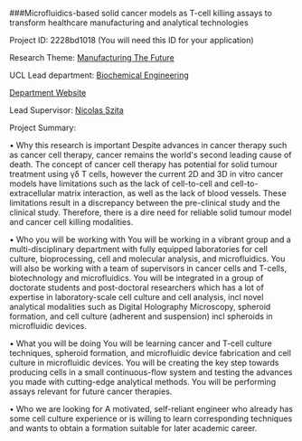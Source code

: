 ###Microfluidics-based solid cancer models as T-cell killing assays to transform healthcare manufacturing and analytical technologies

Project ID: 2228bd1018
(You will need this ID for your application)

Research Theme: [Manufacturing The Future](../themes/manufacturing-the-future.md)

UCL Lead department: [Biochemical Engineering](../departments/biochemical-engineering.md)

[Department Website](https://www.ucl.ac.uk/biochemical-engineering)

Lead Supervisor: [Nicolas Szita](https://iris.ucl.ac.uk/iris/browse/profile?upi=NSZIT68)

Project Summary:

• Why this research is important
 Despite advances in cancer therapy such as cancer cell therapy, cancer remains the world's second leading cause of death. The concept of cancer cell therapy has potential for solid tumour treatment using γδ T cells, however the current 2D and 3D in vitro cancer models have limitations such as the lack of cell-to-cell and cell-to-extracellular matrix interaction, as well as the lack of blood vessels. These limitations result in a discrepancy between the pre-clinical study and the clinical study. Therefore, there is a dire need for reliable solid tumour model and cancer cell killing modalities.
 
 • Who you will be working with
 You will be working in a vibrant group and a multi-disciplinary department with fully equipped laboratories for cell culture, bioprocessing, cell and molecular analysis, and microfluidics. You will also be working with a team of supervisors in cancer cells and T-cells, biotechnology and microfluidics. You will be integrated in a group of doctorate students and post-doctoral researchers which has a lot of expertise in laboratory-scale cell culture and cell analysis, incl novel analytical modalities such as Digital Holography Microscopy, spheroid formation, and cell culture (adherent and suspension) incl spheroids in microfluidic devices.
 
 • What you will be doing
 You will be learning cancer and T-cell culture techniques, spheroid formation, and microfluidic device fabrication and cell culture in microfluidic devices. You will be creating the key step towards producing cells in a small continuous-flow system and testing the advances you made with cutting-edge analytical methods. You will be performing assays relevant for future cancer therapies.
 
 
 • Who we are looking for
 A motivated, self-reliant engineer who already has some cell culture experience or is willing to learn corresponding techniques and wants to obtain a formation suitable for later academic career.